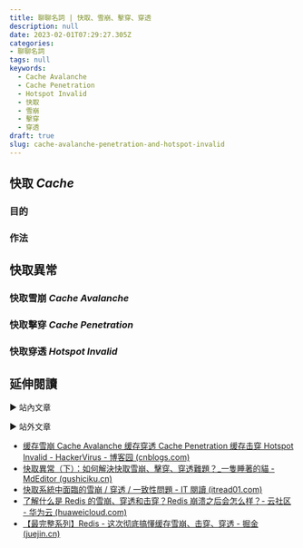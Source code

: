 ```yaml
---
title: 聊聊名詞 | 快取、雪崩、擊穿、穿透
description: null
date: 2023-02-01T07:29:27.305Z
categories: 
- 聊聊名詞
tags: null
keywords:
  - Cache Avalanche
  - Cache Penetration
  - Hotspot Invalid
  - 快取
  - 雪崩
  - 擊穿
  - 穿透
draft: true
slug: cache-avalanche-penetration-and-hotspot-invalid
---
```



<!--more-->

## 快取 *Cache*

### 目的

### 作法

## 快取異常

### 快取雪崩 *Cache Avalanche*

### 快取擊穿 *Cache Penetration*

### 快取穿透 *Hotspot Invalid*

## 延伸閱讀

▶ 站內文章

▶ 站外文章

- [缓存雪崩 Cache Avalanche 缓存穿透 Cache Penetration 缓存击穿 Hotspot Invalid - HackerVirus - 博客园 (cnblogs.com)](https://www.cnblogs.com/Leo_wl/p/12294093.html)
- [快取異常（下）：如何解決快取雪崩、擊穿、穿透難題？_一隻睡著的貓 - MdEditor (gushiciku.cn)](https://www.gushiciku.cn/pl/afgl/zh-tw)
- [快取系統中面臨的雪崩 / 穿透 / 一致性問題 - IT 閱讀 (itread01.com)](https://www.itread01.com/hkhkqyhkl.html)
- [了解什么是 Redis 的雪崩、穿透和击穿？Redis 崩溃之后会怎么样？- 云社区 - 华为云 (huaweicloud.com)](https://bbs.huaweicloud.com/blogs/384035)
- [【最完整系列】Redis - 这次彻底搞懂缓存雪崩、击穿、穿透 - 掘金 (juejin.cn)](https://juejin.cn/post/6844904057325223944)
